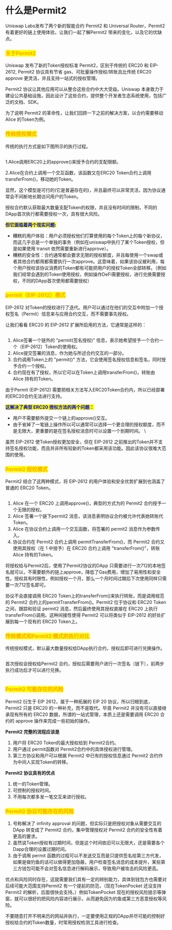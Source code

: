 # 什么是Permit2

Uniswap Labs发布了两个新的智能合约 Permit2 和 Universal Router，Permit2 有着更好的链上使用体验，让我们一起了解Permit2 带来的变化，以及它的优缺点。

### <mark style="color:orange;">**关于Permit2**</mark> <a href="#about" id="about"></a>

Uniswap 发布了新的Token授权标准 Permit2，区别于传统的 ERC20 和 EIP-2612, Permit2 协议具有节省 gas、可批量操作授权/转账且比传统 ERC20 approve 更灵活，并且支持一站式的授权管理。

Permit2 协议让其他应用可以从整合这些合约中大大受益。Uniswap 本身致力于建设公共基础设施，因此设计了这些合约，提供整个开发者生态系统使用，包括广泛的文档、SDK。

为了说明 Permit2 的革命性，让我们回顾一下之前的解决方案，以合约需要移动 Alice 的Token为例。

### <mark style="color:orange;">**传统授权模式**</mark> <a href="#tradition" id="tradition"></a>

传统的执行方式是如下图所示的执行过程。

<figure><img src="https://files.gitbook.com/v0/b/gitbook-x-prod.appspot.com/o/spaces%2FZCSGxZxDUFXGuknjRHbB%2Fuploads%2F9APh5PNStCAlcssu4SUg%2Fimage.png?alt=media&#x26;token=ee47c2b4-91d1-42a0-aa6b-a2b3cfadcf40" alt=""><figcaption></figcaption></figure>

1.Alice调用ERC20上的approve()来授予合约的支配限额。

2.Alice在合约上调用一个交互函数，该函数又在ERC20 Token合约上调用transferFrom()，移动她的Token。

显然，这个模型是可行的(它是普遍存在的)，并且最终可以非常灵活，因为协议通常会不间断地长期访问用户的Token。

授权合约默认获取最大数量支配Token的权限，并且没有时间的限制，不同的DApp首次执行都需要授权一次，具有很大风险。

<mark style="color:blue;">**但它面临着两个现实问题:**</mark>

* 糟糕的用户体验：用户必须授权他们打算使用的每个Token上的每个新协议，而这几乎总是一个单独的事务（例如在uniswap中执行了某个Token授权，但是如果使用 transit 依然需要重新进行approve）。
* 糟糕的安全性：合约通常都会要求无限的授权额度，并且每使用一个swap或者其他合约都用都需要执行一次approve。这意味着，如果该协议被利用，每个用户授权该协议消费的Token都有可能把用户的授权Token全部转移。（例如我们经常会遇到的Token使用授权，例如操作DeFi需要授权，进行兑换需要授权，不同的DApp首次使用都需要授权）

### <mark style="color:orange;">**permit（EIP-2612）模式**</mark> <a href="#eip-2612" id="eip-2612"></a>

EIP-2612 对Token的授权进行了迭代。用户可以通过在他们的交互中附加一个授权签名（Permit）信息来与应用合约交互，而不需要事先授权。

让我们看看 ERC20 的 EIP-2612 扩展所启用的方法，它通常是这样的：

<figure><img src="https://files.gitbook.com/v0/b/gitbook-x-prod.appspot.com/o/spaces%2FZCSGxZxDUFXGuknjRHbB%2Fuploads%2FqsueYCqpcNIuIIboOFlp%2Fimage.png?alt=media&#x26;token=49f43286-484d-4c87-8a88-8bb032863eaa" alt=""><figcaption></figcaption></figure>

1. Alice签署一个链外的 "permit(签名授权)" 信息，表示她希望授予一个合约一个（EIP-2612）Token的使用权。
2. Alice提交签署的消息，作为她与所述合约交互的一部分。
3. 合约调用Token上的 "permit()" 方法，它会使用签名授权信息和签名，同时授予合约一个授权。
4. 合约现在有了授权，所以它可以在Token上调用transferFrom()，转账由 Alice 持有的Token。

由于Permit (EIP-2612) 需要把相关方法写入ERC20Token合约内，所以已经部署的ERC20合约无法进行支持。

<mark style="color:blue;">**这解决了典型 ERC20 授权方法的两个问题：**</mark>

* 用户不需要额外提交一个链上的approve()交互。
* 由于省掉了一笔链上操作所以可以通常可以选择一个更合理的授权额度，而不是无限大，更重要的是在签名授权消息时可以设置一个到期时间。      \


虽然 EIP-2612 使Token授权更加安全，但在 EIP-2612 之前推出的Token并不支持签名授权功能，而且并非所有较新的Token都采用该功能。因此该协议很难大范围的使用。

### <mark style="color:orange;">**Permit2 授权模式**</mark> <a href="#approve" id="approve"></a>

Permit2 结合了这两种模式，将 EIP-2612 的用户体验和安全优势扩展到也涵盖了普通的 ERC20 Token。

<figure><img src="https://files.gitbook.com/v0/b/gitbook-x-prod.appspot.com/o/spaces%2FZCSGxZxDUFXGuknjRHbB%2Fuploads%2FVmfM9ezm3LlxGsp120JK%2Fimage.png?alt=media&#x26;token=217e3616-fd01-4baa-8243-5b43e6417ece" alt=""><figcaption></figcaption></figure>

1. Alice 在一个 ERC20 上调用approve()，典型的方式为的 Permit2 合约授予一个无限的授权。
2. Alice 签署一个链下permit2 消息，该消息表明协议合约被允许代表她转账代Token。
3. Alice 在协议合约上调用一个交互函数，将签署的 permit2 消息作为参数传入。
4. 协议合约在 Permit2 合约上调用 permitTransferFrom()，而 Permit2 合约又使用其授权（在 1 中授予）在 ERC20 合约上调用 "transferFrom()"，转账 Alice 持有的Token。

将授权给与Permit2后，使用了Permit2协议的DApp 只需要进行一次712的本地签名就可以，不需要额外的链上approve，降低了Gas费用，增加了易用性和安全性。授权具有时限性，例如授权一个月，那么一个月时间过期后下次使用同样只需要一次712签名即可。

协议不会直接调用 ERC20 Token上的transferFrom()来执行转账，而是调用规范的 Permit2 合约上的permitTransferFrom()。Permit2 位于协议和 ERC20 Token之间，跟踪和验证 permit2 消息，然后最终使用其授权直接在 ERC20 上执行transferFrom()调用。这种间接性使得 Permit2 可以将类似于 EIP-2612 的好处扩展到每一个现有的 ERC20 Token上。

### <mark style="color:orange;">**传统模式和Permit2 模式的执行对比**</mark> <a href="#contrast" id="contrast"></a>

传统授权模式，默认最大数量授权给DApp执行合约，授权后即可进行兑换操作。

<figure><img src="https://files.gitbook.com/v0/b/gitbook-x-prod.appspot.com/o/spaces%2FZCSGxZxDUFXGuknjRHbB%2Fuploads%2F8Zuk1P9zwMuA8PPENbkl%2Fimage.png?alt=media&#x26;token=df3f6979-bb43-4603-be01-dbc71f4c04a3" alt=""><figcaption></figcaption></figure>

首次授权会授权给Permit2 合约，授权后需要用户进行一次签名（链下），前两步执行成功后才可以进行兑换。

<figure><img src="https://files.gitbook.com/v0/b/gitbook-x-prod.appspot.com/o/spaces%2FZCSGxZxDUFXGuknjRHbB%2Fuploads%2FoZjtEufIS31SL54bj61M%2Fimage.png?alt=media&#x26;token=153b86ce-0d71-43cf-89ab-93409045fe56" alt=""><figcaption></figcaption></figure>

### <mark style="color:orange;">**Permit2 可能存在的风险**</mark> <a href="#risk" id="risk"></a>

Permit2 衍生于 EIP 2612，属于一种拓展的 EIP 20 协议，所以归根到底，Permit2 只是 ERC20 的一种补充，而不是取代。毕竟 Permit2 并没有可以直接继承现有所有的 ERC20 数据，所谓的一站式管理，本质上还是需要调用 ERC20 合约的 approve 操作来完成一些初始的操作。

**Permit2 完整的流程应该是**

1. 用户将 ERC20 Token的最大授权给到 Permit2合约。
2. 用户通过 permit函数对 Permit2合约中的具体授权进行管理。
3.  第三方协议和用户可以根据 Permit2 中已有的授权信息通过 Permit2 合约作为中间人实现Token的转移。



**Permit2 协议具有的优点**

1. 统一的Token管理。
2. 可控制的授权时间。
3. 不用每次都多发一笔交互来进行授权。

### <mark style="color:orange;">**Permit2 协议可能存在的风险**</mark> <a href="#risk2" id="risk2"></a>

1. 号称解决了 infinity approval 的问题，但实际只是把授权对象从需要交互的 DApp 转变成了 Permit2 合约，集中管理授权对  Permit2 合约的安全性有着更高的要求。
2. 虽然说Token授权有过期时间，但是这个时间依旧可以无限大，还是需要各个Dapp合理的设置过期时间。
3. 由于调用 permit 函数的过程可以不发送交互而是只提供签名给第三方代发，如果是做钓鱼的话可以做得更加隐蔽，用户检查签名消息的成本提升，某些第三方钱包可能不会对签名信息进行解码展示，导致用户被攻击的风险更高。

优点和风险同时存在，这就需要我们具有一定的辨别能力，具体到钱包方也需要对后续可能大范围支持Permit2 有一个提前的防范，（现在TokenPocket 还没支持 Permit2 的解析，后面很快会支持。）例如TokenPocket 现在的授权风险提示等弹窗，就可以很好的把风险内容进行展示，从而避免因为钓鱼或第三方恶意授权等风险。

不要随意打开不明来历的网站并执行，一定要使用正规的DApp并尽可能的控制好授权给合约的Token数量，时常用授权检测工具进行检查。
